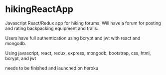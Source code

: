 # hikingReactApp

Javascript React/Redux app for hiking forums. Will have a forum for posting and rating backpacking equipment and trails.

Users have full authentication using bcrypt and jwt with react and mongodb.

Using javascript, react, redux, express, mongodb, bootstrap, css, html, bcrypt, and jwt

needs to be finished and launched on heroku
